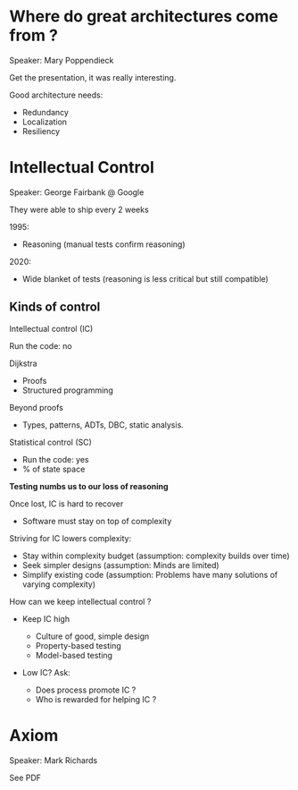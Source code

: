 # Where do great architectures come from ?
Speaker: Mary Poppendieck

Get the presentation, it was really interesting. 

Good architecture needs:
- Redundancy
- Localization 
- Resiliency

# Intellectual Control
Speaker: George Fairbank @ Google

They were able to ship every 2 weeks

1995:
- Reasoning (manual tests confirm reasoning)

2020:
- Wide blanket of tests (reasoning is less critical but still compatible)

## Kinds of control
Intellectual control (IC)

Run the code: no

Dijkstra
- Proofs
- Structured programming

Beyond proofs
- Types, patterns, ADTs, DBC, static analysis.

Statistical control (SC)
- Run the code: yes
- % of state space

**Testing numbs us to our loss of reasoning**

Once lost, IC is hard to recover
- Software must stay on top of complexity

Striving for IC lowers complexity:
- Stay within complexity budget (assumption: complexity builds over time)
- Seek simpler designs (assumption: Minds are limited)
- Simplify existing code (assumption: Problems have many solutions of varying complexity)

How can we keep intellectual control ?
- Keep IC high
    - Culture of good, simple design
    - Property-based testing
    - Model-based testing

- Low IC? Ask:
    - Does process promote IC ?
    - Who is rewarded for helping IC ?

# Axiom
Speaker: Mark Richards

See PDF
